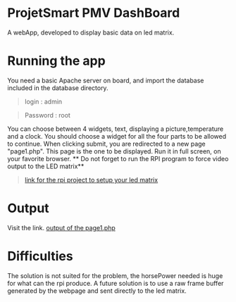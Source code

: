 # ProjetSmart PMV DashBoard

A webApp, developed to display basic data on led matrix.

# Running the app

You need a basic Apache server on board, and import the database
included in the database directory.

> login : admin

> Password : root

You can choose between 4 widgets, text, displaying a picture,temperature and a clock.
You should choose a widget for all the four parts to be allowed to continue.
When clicking submit, you are redirected to a new page "page1.php".
This page is the one to be displayed.
Run it in full screen, on your favorite browser.
** Do not forget to run the RPI program to force video output to the LED matrix**

> [link for the rpi project to setup your led matrix](https://learn.adafruit.com/raspberry-pi-led-matrix-display)

# Output

Visit the link.
[output of the page1.php](https://drive.google.com/file/d/1g4kXVJ0jfOmAHYTd9w-g7diP62SpCNmV/view?usp=sharing)

# Difficulties

The solution is not suited for the problem, the horsePower needed is huge for what can the rpi
produce.
A future solution is to use a raw frame buffer generated by the webpage and sent directly to the led matrix.
